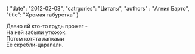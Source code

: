 {
   "date": "2012-02-03",
   "catrgories": "Цитаты",
   "authors" : "Агния Барто",
   "title": "Хромая табуретка"
}

Давно ей кто-то грудь прожег -  
На ней забыли утюжок.  
Потом котята лапками  
Ее скребли-царапали.
